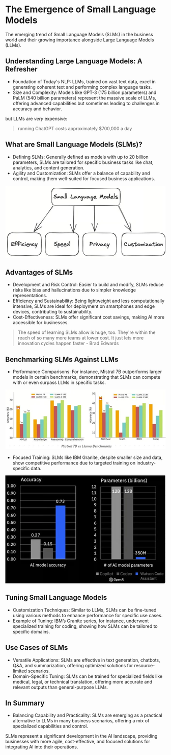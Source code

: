 # The Emergence of Small Language Models

The emerging trend of Small Language Models (SLMs) in the business world and their growing importance alongside Large Language Models (LLMs).

## Understanding Large Language Models: A Refresher

- Foundation of Today's NLP: LLMs, trained on vast text data, excel in generating coherent text and performing complex language tasks.
- Size and Complexity: Models like GPT-3 (175 billion parameters) and PaLM (540 billion parameters) represent the massive scale of LLMs, offering advanced capabilities but sometimes leading to challenges in accuracy and behavior.

but LLMs are *very* expensive:

> running ChatGPT costs approximately $700,000 a day

## What are Small Language Models (SLMs)?

- Defining SLMs: Generally defined as models with up to 20 billion parameters, SLMs are tailored for specific business tasks like chat, analytics, and content generation.
- Agility and Customization: SLMs offer a balance of capability and control, making them well-suited for focused business applications.

![slm](images/10-1.png)

## Advantages of SLMs

- Development and Risk Control: Easier to build and modify, SLMs reduce risks like bias and hallucinations due to simpler knowledge representations.
- Efficiency and Sustainability: Being lightweight and less computationally intensive, SLMs are ideal for deployment on smartphones and edge devices, contributing to sustainability.
- Cost-Effectiveness: SLMs offer significant cost savings, making AI more accessible for businesses.

> The speed of learning SLMs allow is huge, too. They're within the reach of so many more teams at lower cost. It just lets more innovation cycles happen faster - Brad Edwards

## Benchmarking SLMs Against LLMs

- Performance Comparisons: For instance, Mistral 7B outperforms larger models in certain benchmarks, demonstrating that SLMs can compete with or even surpass LLMs in specific tasks.

![benchmarks](images/10-2.png)

- Focused Training: SLMs like IBM Granite, despite smaller size and data, show competitive performance due to targeted training on industry-specific data.

![accuracy](images/10-3.png)

## Tuning Small Language Models 

- Customization Techniques: Similar to LLMs, SLMs can be fine-tuned using various methods to enhance performance for specific use cases.
- Example of Tuning: IBM’s Granite series, for instance, underwent specialized training for coding, showing how SLMs can be tailored to specific domains.
 
## Use Cases of SLMs

- Versatile Applications: SLMs are effective in text generation, chatbots, Q&A, and summarization, offering optimized solutions for resource-limited scenarios.
- Domain-Specific Tuning: SLMs can be trained for specialized fields like medical, legal, or technical translation, offering more accurate and relevant outputs than general-purpose LLMs.

## In Summary

- Balancing Capability and Practicality: SLMs are emerging as a practical alternative to LLMs in many business scenarios, offering a mix of specialized capabilities and control.

SLMs represent a significant development in the AI landscape, providing businesses with more agile, cost-effective, and focused solutions for integrating AI into their operations.
